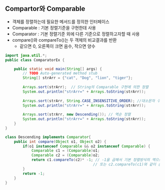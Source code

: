 ## Compartor와 Comparable

- 객체를 정렬하는데 필요한 메서드를 정의한 인터페이스
- Comparable : 기본 정렬기준을 구현한데 사용
- Comparator : 기본 정렬기준 외에 다른 기준으로 정렬하고자할 때 사용
- compare()와 compareTo()는 두 객체의 비교결과를 반환
  - 같으면 0, 오른쪽이 크면 음수, 작으면 양수

```java
import java.util.*;
public class ComparatorEx {

	public static void main(String[] args) {
		// TODO Auto-generated method stub
		String[] strArr = {"cat", "Dog", "lion", "tiger"};
		
		Arrays.sort(strArr);  // String의 Comparable 구현에 의한 정렬
		System.out.println("strArr=" + Arrays.toString(strArr));
		
		Arrays.sort(strArr, String.CASE_INSENSITIVE_ORDER); //대소문자 구분안함
		System.out.println("strArr=" + Arrays.toString(strArr));
		
		Arrays.sort(strArr, new Descending()); // 역순 정렬
		System.out.println("strArr=" + Arrays.toString(strArr));
	}
}

class Descending implements Comparator{
	public int compare(Object o1, Object o2) {
		if(o1 instanceof Comparable && o2 instanceof Comparable) {
			Comparable c1 = (Comparable)o1;
			Comparable c2 = (Comparable)o2;
			return c1.compareTo(c2)* -1; // -1을 곱해서 기본 정렬방식의 역으로 변경
										// 또는 c2.compareTo(c1)와 같이 순서를 바꿔도 된다
		}
		return -1;
	}
}
```

